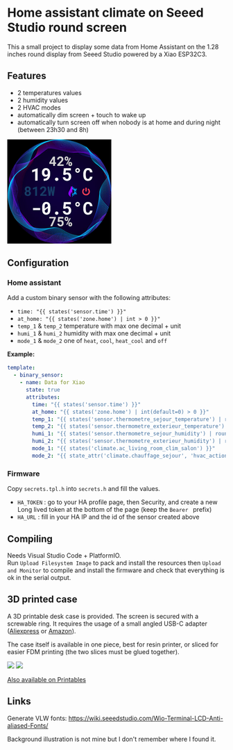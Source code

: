 # Home assistant climate on Seeed Studio round screen

This a small project to display some data from Home Assistant on the 1.28 inches round display from Seeed Studio powered by a Xiao ESP32C3.

## Features

- 2 temperatures values
- 2 humidity values
- 2 HVAC modes
- automatically dim screen + touch to wake up
- automatically turn screen off when nobody is at home and during night (between 23h30 and 8h)

![preview](./preview.png)

## Configuration

### Home assistant

Add a custom binary sensor with the following attributes:
- `time: "{{ states('sensor.time') }}"`
- `at_home: "{{ states('zone.home') | int > 0 }}"`
- `temp_1` & `temp_2` temperature with max one decimal + unit
- `humi_1` & `humi_2` humidity with max one decimal + unit
- `mode_1` & `mode_2` one of `heat`, `cool`, `heat_cool` and `off`

**Example:**
```yaml
template:
  - binary_sensor:
    - name: Data for Xiao
      state: true
      attributes:
        time: "{{ states('sensor.time') }}"
        at_home: "{{ states('zone.home') | int(default=0) > 0 }}"
        temp_1: "{{ states('sensor.thermometre_sejour_temperature') | round(1, default=0) }}°C"
        temp_2: "{{ states('sensor.thermometre_exterieur_temperature') | round(1, default=0) }}°C"
        humi_1: "{{ states('sensor.thermometre_sejour_humidity') | round(0, default=0) }}%"
        humi_2: "{{ states('sensor.thermometre_exterieur_humidity') | round(0, default=0) }}%"
        mode_1: "{{ states('climate.ac_living_room_clim_salon') }}"
        mode_2: "{{ state_attr('climate.chauffage_sejour', 'hvac_action') | replace('heating', 'heat') | replace('idle', 'off') }}"
```

### Firmware

Copy `secrets.tpl.h` into `secrets.h` and fill the values.

- `HA_TOKEN` : go to your HA profile page, then Security, and create a new Long lived token at the bottom of the page (keep the `Bearer ` prefix)
- `HA_URL` : fill in your HA IP and the id of the sensor created above

## Compiling

Needs Visual Studio Code + PlatformIO.  
Run `Upload Filesystem Image` to pack and install the resources then `Upload and Monitor` to compile and install the firmware and check that everything is ok in the serial output.

## 3D printed case

A 3D printable desk case is provided. The screen is secured with a screwable ring.
It requires the usage of a small angled USB-C adapter ([Aliexpress](https://aliexpress.com/item/1005005966745930.html) or [Amazon](https://www.amazon.com/dp/B0B2NJ3P3L)).

The case itself is available in one piece, best for resin printer, or sliced for easier FDM printing (the two slices must be glued together).

<img src="./render/front-1.png" width="400"/> <img src="./render/back-1.png" width="400"/>

[Also available on Printables](https://www.printables.com/model/1153601-desk-stand-for-seeed-studio-round-display)

## Links

Generate VLW fonts: https://wiki.seeedstudio.com/Wio-Terminal-LCD-Anti-aliased-Fonts/

Background illustration is not mine but I don't remember where I found it.

